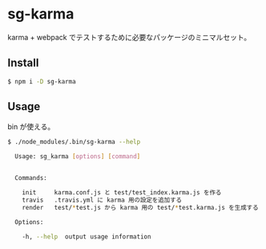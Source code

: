 # sg-karma

karma + webpack でテストするために必要なパッケージのミニマルセット。

## Install

```sh
$ npm i -D sg-karma
```

## Usage

bin が使える。

```sh
$ ./node_modules/.bin/sg-karma --help

  Usage: sg_karma [options] [command]


  Commands:

    init     karma.conf.js と test/test_index.karma.js を作る
    travis   .travis.yml に karma 用の設定を追加する
    render   test/*test.js から karma 用の test/*test.karma.js を生成する

  Options:

    -h, --help  output usage information
```
